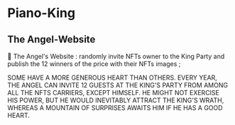 # Piano-King

## The Angel-Website

👼  The Angel's Website : randomly invite NFTs owner to the King Party and publish the 12 winners of the price with their NFTs images ; 

SOME HAVE A MORE GENEROUS HEART THAN OTHERS. EVERY YEAR, THE ANGEL CAN INVITE 12 GUESTS AT THE KING'S PARTY FROM AMONG ALL THE NFTS CARRIERS, EXCEPT HIMSELF. HE MIGHT NOT EXERCISE HIS POWER, BUT HE WOULD INEVITABLY ATTRACT THE KING'S WRATH, WHEREAS A MOUNTAIN OF SURPRISES AWAITS HIM IF HE HAS A GOOD HEART.
